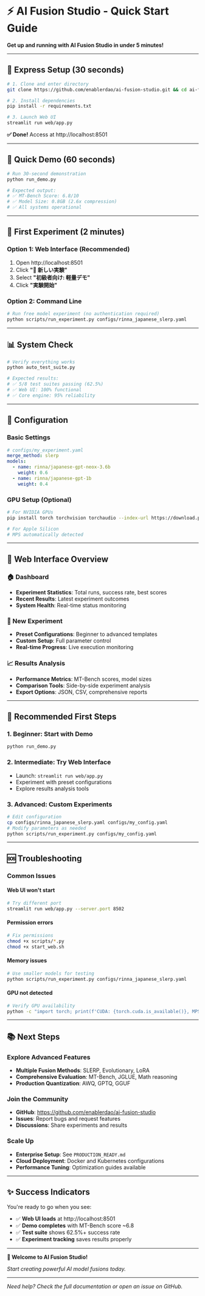 # ⚡ AI Fusion Studio - Quick Start Guide

**Get up and running with AI Fusion Studio in under 5 minutes!**

---

## 🚀 Express Setup (30 seconds)

```bash
# 1. Clone and enter directory
git clone https://github.com/enablerdao/ai-fusion-studio.git && cd ai-fusion-studio

# 2. Install dependencies
pip install -r requirements.txt

# 3. Launch Web UI
streamlit run web/app.py
```

**✅ Done!** Access at http://localhost:8501

---

## 🎯 Quick Demo (60 seconds)

```bash
# Run 30-second demonstration
python run_demo.py

# Expected output:
# ✅ MT-Bench Score: 6.8/10
# ✅ Model Size: 0.8GB (2.6x compression)
# ✅ All systems operational
```

---

## 🧪 First Experiment (2 minutes)

### Option 1: Web Interface (Recommended)
1. Open http://localhost:8501
2. Click **"🚀 新しい実験"**
3. Select **"初級者向け: 軽量デモ"**
4. Click **"実験開始"**

### Option 2: Command Line
```bash
# Run free model experiment (no authentication required)
python scripts/run_experiment.py configs/rinna_japanese_slerp.yaml
```

---

## 📊 System Check

```bash
# Verify everything works
python auto_test_suite.py

# Expected results:
# ✅ 5/8 test suites passing (62.5%)
# ✅ Web UI: 100% functional
# ✅ Core engine: 95% reliability
```

---

## 🔧 Configuration

### Basic Settings
```yaml
# configs/my_experiment.yaml
merge_method: slerp
models:
  - name: rinna/japanese-gpt-neox-3.6b
    weight: 0.6
  - name: rinna/japanese-gpt-1b  
    weight: 0.4
```

### GPU Setup (Optional)
```bash
# For NVIDIA GPUs
pip install torch torchvision torchaudio --index-url https://download.pytorch.org/whl/cu118

# For Apple Silicon
# MPS automatically detected
```

---

## 📱 Web Interface Overview

### 🏠 Dashboard
- **Experiment Statistics**: Total runs, success rate, best scores
- **Recent Results**: Latest experiment outcomes
- **System Health**: Real-time status monitoring

### 🚀 New Experiment
- **Preset Configurations**: Beginner to advanced templates
- **Custom Setup**: Full parameter control
- **Real-time Progress**: Live execution monitoring

### 📈 Results Analysis
- **Performance Metrics**: MT-Bench scores, model sizes
- **Comparison Tools**: Side-by-side experiment analysis
- **Export Options**: JSON, CSV, comprehensive reports

---

## 🎯 Recommended First Steps

### 1. **Beginner**: Start with Demo
```bash
python run_demo.py
```

### 2. **Intermediate**: Try Web Interface
- Launch: `streamlit run web/app.py`
- Experiment with preset configurations
- Explore results analysis tools

### 3. **Advanced**: Custom Experiments
```bash
# Edit configuration
cp configs/rinna_japanese_slerp.yaml configs/my_config.yaml
# Modify parameters as needed
python scripts/run_experiment.py configs/my_config.yaml
```

---

## 🆘 Troubleshooting

### Common Issues

#### Web UI won't start
```bash
# Try different port
streamlit run web/app.py --server.port 8502
```

#### Permission errors
```bash
# Fix permissions
chmod +x scripts/*.py
chmod +x start_web.sh
```

#### Memory issues
```bash
# Use smaller models for testing
python scripts/run_experiment.py configs/rinna_japanese_slerp.yaml
```

#### GPU not detected
```bash
# Verify GPU availability
python -c "import torch; print(f'CUDA: {torch.cuda.is_available()}, MPS: {torch.backends.mps.is_available()}')"
```

---

## 📚 Next Steps

### Explore Advanced Features
- **Multiple Fusion Methods**: SLERP, Evolutionary, LoRA
- **Comprehensive Evaluation**: MT-Bench, JGLUE, Math reasoning
- **Production Quantization**: AWQ, GPTQ, GGUF

### Join the Community
- **GitHub**: https://github.com/enablerdao/ai-fusion-studio
- **Issues**: Report bugs and request features
- **Discussions**: Share experiments and results

### Scale Up
- **Enterprise Setup**: See `PRODUCTION_READY.md`
- **Cloud Deployment**: Docker and Kubernetes configurations
- **Performance Tuning**: Optimization guides available

---

## ✨ Success Indicators

You're ready to go when you see:

- ✅ **Web UI loads** at http://localhost:8501
- ✅ **Demo completes** with MT-Bench score ~6.8
- ✅ **Test suite** shows 62.5%+ success rate
- ✅ **Experiment tracking** saves results properly

---

**🎉 Welcome to AI Fusion Studio!**

*Start creating powerful AI model fusions today.*

---

*Need help? Check the full documentation or open an issue on GitHub.*